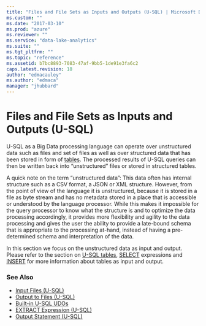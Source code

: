 ```yaml
---
title: "Files and File Sets as Inputs and Outputs (U-SQL) | Microsoft Docs"
ms.custom: ""
ms.date: "2017-03-10"
ms.prod: "azure"
ms.reviewer: ""
ms.service: "data-lake-analytics"
ms.suite: ""
ms.tgt_pltfrm: ""
ms.topic: "reference"
ms.assetid: b7bc8893-7083-47af-9bb5-1de91e3fa6c2
caps.latest.revision: 18
author: "edmacauley"
ms.author: "edmaca"
manager: "jhubbard"
---
```

# Files and File Sets as Inputs and Outputs (U-SQL)
[//]: * "Input and Output of Data"  
U-SQL as a Big Data processing language can operate over unstructured data such as files and set of files as well as over structured data that has been stored in form of [tables](../u-sql/u-sql-tables.md). The processed results of U-SQL queries can then be written back into “unstructured” files or stored in structured tables.  
  
A quick note on the term “unstructured data”: This data often has internal structure such as a CSV format, a JSON or XML structure. However, from the point of view of the language it is unstructured, because it is stored in a file as byte stream and has no metadata stored in a place that is accessible or understood by the language processor. While this makes it impossible for the query processor to know what the structure is and to optimize the data processing accordingly, it provides more flexibility and agility to the data processing and gives the user the ability to provide a late-bound schema that is appropriate to the processing at-hand, instead of having a pre-determined schema and interpretation of the data.  
  
In this section we focus on the unstructured data as input and output. Please refer to the section on [U-SQL tables](../u-sql/u-sql-tables.md), [SELECT](../u-sql/select-expression-u-sql.md) expressions and [INSERT](../u-sql/insert-u-sql.md) for more information about tables as input and output.  
  
### See Also  
* [Input Files (U-SQL)](../u-sql/input-files-u-sql.md)
* [Output to Files (U-SQL)](../u-sql/output-to-files-u-sql.md)
* [Built-in U-SQL UDOs](../u-sql/built-in-u-sql-udos.md)
* [EXTRACT Expression (U-SQL)](../u-sql/extract-expression-u-sql.md) 
* [Output Statement (U-SQL)](../u-sql/output-statement-u-sql.md)



